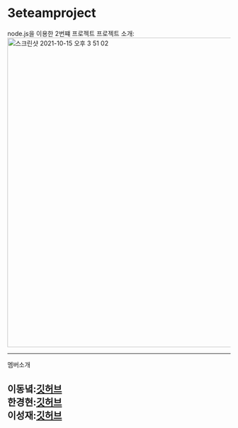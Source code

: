 # 3eteamproject
node.js을 이용한 2번쨰 프로젝트
프로젝트 소개: 
<img width="700" alt="스크린샷 2021-10-15 오후 3 51 02" src="https://user-images.githubusercontent.com/88940298/137444531-bf784897-fa05-4a70-a63a-25f52fc407ce.png">


------
멤버소개

이동녘:[깃허브]()  
한경현:[깃허브]()  
이성재:[깃허브]()
--





